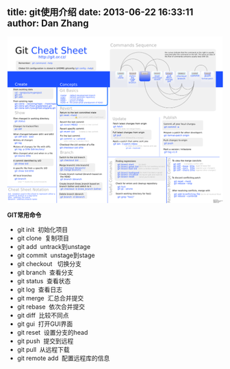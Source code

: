 title: git使用介绍
date: 2013-06-22 16:33:11
author: Dan Zhang
---

![git-cheat-sheet-medium](/uploads/2013/06/git-cheat-sheet-medium.png)

**GIT常用命令**

*   git init  初始化项目
*   git clone  复制项目
*   git add  untrack到unstage
*   git commit  unstage到stage
*   git checkout   切换分支
*   git branch  查看分支
*   git status  查看状态
*   git log  查看日志
*   git merge  汇总合并提交
*   git rebase  依次合并提交
*   git diff  比较不同点
*   git gui  打开GUI界面
*   git reset  设置分支的head
*   git push  提交到远程
*   git pull  从远程下载
*   git remote add  配置远程库的信息